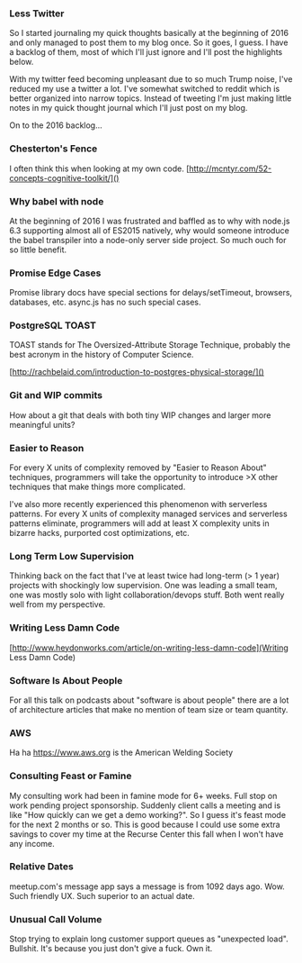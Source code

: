 ### Less Twitter

So I started journaling my quick thoughts basically at the beginning of 2016 and only managed to post them to my blog once. So it goes, I guess. I have a backlog of them, most of which I'll just ignore and I'll post the highlights below.

With my twitter feed becoming unpleasant due to so much Trump noise, I've reduced my use a twitter a lot. I've somewhat switched to reddit which is better organized into narrow topics. Instead of tweeting I'm just making little notes in my quick thought journal which I'll just post on my blog.

On to the 2016 backlog...

### Chesterton's Fence

I often think this when looking at my own code.
[http://mcntyr.com/52-concepts-cognitive-toolkit/]()

### Why babel with node

At the beginning of 2016 I was frustrated and baffled as to why with node.js 6.3 supporting almost all of ES2015 natively, why would someone introduce the babel transpiler into a node-only server side project. So much ouch for so little benefit.

### Promise Edge Cases

Promise library docs have special sections for delays/setTimeout, browsers, databases, etc. async.js has no such special cases.

### PostgreSQL TOAST

TOAST stands for The Oversized-Attribute Storage Technique, probably the best acronym in the history of Computer Science.

[http://rachbelaid.com/introduction-to-postgres-physical-storage/]()

### Git and WIP commits

How about a git that deals with both tiny WIP changes and larger more meaningful units?

### Easier to Reason

For every X units of complexity removed by "Easier to Reason About" techniques, programmers will take the opportunity to introduce >X other techniques that make things more complicated.

I've also more recently experienced this phenomenon with serverless patterns. For every X units of complexity managed services and serverless patterns eliminate, programmers will add at least X complexity units in bizarre hacks, purported cost optimizations, etc.

### Long Term Low Supervision

Thinking back on the fact that I've at least twice had long-term (> 1 year) projects with shockingly low supervision. One was leading a small team, one was mostly solo with light collaboration/devops stuff. Both went really well from my perspective.

### Writing Less Damn Code

[http://www.heydonworks.com/article/on-writing-less-damn-code](Writing Less Damn Code)


### Software Is About People

For all this talk on podcasts about "software is about people" there are a lot of architecture articles that make no mention of team size or team quantity.

### AWS

Ha ha https://www.aws.org is the American Welding Society

### Consulting Feast or Famine

My consulting work had been in famine mode for 6+ weeks. Full stop on work pending project sponsorship. Suddenly client calls a meeting and is like "How quickly can we get a demo working?". So I guess it's feast mode for the next 2 months or so. This is good because I could use some extra savings to cover my time at the Recurse Center this fall when I won't have any income.

### Relative Dates

meetup.com's message app says a message is from 1092 days ago. Wow. Such friendly UX. Such superior to an actual date.


### Unusual Call Volume

Stop trying to explain long customer support queues as "unexpected load". Bullshit. It's because you just don't give a fuck. Own it.
